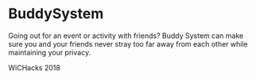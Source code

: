 # BuddySystem
Going out for an event or activity with friends? Buddy System can make sure you and your friends never stray too far away from each other while maintaining your privacy.

WiCHacks 2018
